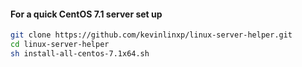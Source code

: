 #### For a quick CentOS 7.1 server set up
```sh
git clone https://github.com/kevinlinxp/linux-server-helper.git
cd linux-server-helper
sh install-all-centos-7.1x64.sh
```
